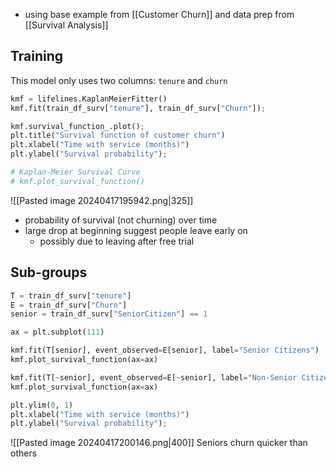 - using base example from [[Customer Churn]] and data prep from [[Survival Analysis]]
## Training
This model only uses two columns: `tenure` and `churn`
```python
kmf = lifelines.KaplanMeierFitter()
kmf.fit(train_df_surv["tenure"], train_df_surv["Churn"]);

kmf.survival_function_.plot();
plt.title("Survival function of customer churn")
plt.xlabel("Time with service (months)")
plt.ylabel("Survival probability");

# Kaplan-Meier Survival Curve
# kmf.plot_survival_function()
```
![[Pasted image 20240417195942.png|325]]
- probability of survival (not churning) over time
- large drop at beginning suggest people leave early on
	- possibly due to leaving after free trial
## Sub-groups
```python
T = train_df_surv["tenure"]
E = train_df_surv["Churn"]
senior = train_df_surv["SeniorCitizen"] == 1

ax = plt.subplot(111)

kmf.fit(T[senior], event_observed=E[senior], label="Senior Citizens")
kmf.plot_survival_function(ax=ax)

kmf.fit(T[~senior], event_observed=E[~senior], label="Non-Senior Citizens")
kmf.plot_survival_function(ax=ax)

plt.ylim(0, 1)
plt.xlabel("Time with service (months)")
plt.ylabel("Survival probability");
```
![[Pasted image 20240417200146.png|400]]
Seniors churn quicker than others